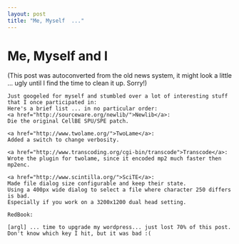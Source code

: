 ```yaml
---
layout: post
title: "Me, Myself  ..."
---
```

<h1>Me, Myself and I</h1>
(This post was autoconverted from the old news system,
it might look a little ... ugly until I find the time
to clean it up.
Sorry!)

    Just googeled for myself and stumbled over a lot of interesting stuff that I once participated in:
    Here's a brief list ... in no particular order:
    <a href="http://sourceware.org/newlib/">Newlib</a>:
    Die the original CellBE SPU/SPE patch.
    
    <a href="http://www.twolame.org/">TwoLame</a>:
    Added a switch to change verbosity.
    
    <a href="http://www.transcoding.org/cgi-bin/transcode">Transcode</a>:
    Wrote the plugin for twolame, since it encoded mp2 much faster then mp2enc.
    
    <a href="http://www.scintilla.org/">SciTE</a>:
    Made file dialog size configurable and keep their state.
    Using a 400px wide dialog to select a file where character 250 differs is bad.
    Especially if you work on a 3200x1200 dual head setting.
    
    RedBook:
    
    [argl] ... time to upgrade my wordpress... just lost 70% of this post.
    Don't know which key I hit, but it was bad :(
    
    

